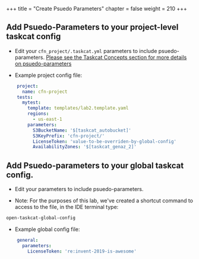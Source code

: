 +++
title = "Create Psuedo Parameters"
chapter = false
weight = 210
+++

## Add Psuedo-Parameters to your project-level taskcat config

* Edit your `cfn_project/.taskcat.yml` parameters to include psuedo-parameters.
[Please see the Taskcat Concepts section for more details on psuedo-parameters](../00_concepts.html)

* Example project config file:

```yaml
    project:
      name: cfn-project
    tests:
      mytest:
        template: templates/lab2.template.yaml
        regions:
          - us-east-1
        parameters:
          S3BucketName: '$[taskcat_autobucket]'
          S3KeyPrefix: 'cfn-project/'
          LicenseToken: 'value-to-be-overriden-by-global-config'
          AvailabilityZones: '$[taskcat_genaz_2]'
```

## Add Psuedo-parameters to your global taskcat config.

* Edit your <FILE> parameters to include psuedo-parameters.

* Note: For the purposes of this lab, we've created a shortcut command to access to the 
file, in the IDE terminal type:

```bash
open-taskcat-global-config
```

* Example global config file:

```yaml
    general:
      parameters:
        LicenseToken: 're:invent-2019-is-awesome'
```
